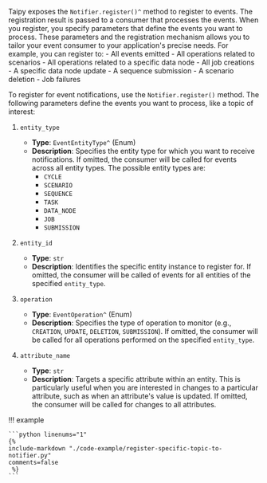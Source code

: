 Taipy exposes the `Notifier.register()^` method to register to events. The registration
result is passed to a consumer that processes the events. When you register,
you specify parameters that define the events you want to process. These parameters and the
registration mechanism allows you to tailor your event consumer to your application's precise
needs. For example, you can register to:
    - All events emitted
    - All operations related to scenarios
    - All operations related to a specific data node
    - All job creations
    - A specific data node update
    - A sequence submission
    - A scenario deletion
    - Job failures

To register for event notifications, use the `Notifier.register()` method. The following
parameters define the events you want to process, like a topic of interest:

1. `entity_type`
    - **Type**: `EventEntityType^` (Enum)
    - **Description**: Specifies the entity type for which you want to receive notifications.
        If omitted, the consumer will be called for events across all entity types. The
        possible entity types are:
        - `CYCLE`
        - `SCENARIO`
        - `SEQUENCE`
        - `TASK`
        - `DATA_NODE`
        - `JOB`
        - `SUBMISSION`

2. `entity_id`
    - **Type**: `str`
    - **Description**: Identifies the specific entity instance to register for. If omitted,
        the consumer will be called of events for all entities of the specified `entity_type`.

3. `operation`
   - **Type**: `EventOperation^` (Enum)
   - **Description**: Specifies the type of operation to monitor (e.g., `CREATION`, `UPDATE`,
       `DELETION`, `SUBMISSION`). If omitted, the consumer will be called for all operations
       performed on the specified `entity_type`.

4. `attribute_name`
   - **Type**: `str`
   - **Description**: Targets a specific attribute within an entity. This is
       particularly useful when you are interested in changes to a particular attribute,
       such as when an attribute's value is updated. If omitted, the consumer will be called
       for changes to all attributes.

!!! example

    ```python linenums="1"
    {%
    include-markdown "./code-example/register-specific-topic-to-notifier.py"
    comments=false
     %}
    ```
